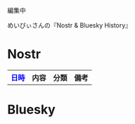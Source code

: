 編集中

<style>
    .txt-blue{
        color
    }

</style>

めいびぃさんの『Nostr & Bluesky History』

# Nostr
<table>
    <tr class="txt-blue">
        <th style="color: blue;">日時</th>
        <th>内容</th>
        <th>分類</th>
        <th>備考</th>
    </tr>
</table>

# Bluesky
